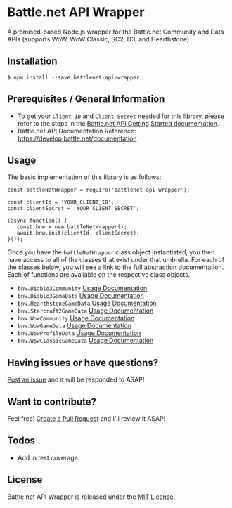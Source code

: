 # Battle.net API Wrapper

A promised-based Node.js wrapper for the Battle.net Community and Data APIs (supports WoW, WoW Classic, SC2, D3, and Hearthstone).

## Installation

`$ npm install --save battlenet-api-wrapper`

## Prerequisites / General Information

- To get your `Client ID` and `Client Secret` needed for this library, please refer to the steps in the [Battle.net API Getting Started documentation](https://develop.battle.net/documentation/guides/getting-started).
- Battle.net API Documentation Reference: https://develop.battle.net/documentation

## Usage

The basic implementation of this library is as follows:

```
const battleNetWrapper = require('battlenet-api-wrapper');  
  
const clientId = 'YOUR_CLIENT_ID';  
const clientSecret = 'YOUR_CLIENT_SECRET';  
  
(async function() {  
   const bnw = new battleNetWrapper();  
   await bnw.init(clientId, clientSecret);
}());  
```

Once you have the `battleNetWrapper` class object instantiated, you then have access to all of the classes
that exist under that umbrella.  For each of the classes below, you will see a link to the full abstraction
documentation.  Each of functions are available on the respective class objects.

- `bnw.Diablo3Community` [Usage Documentation](https://github.com/QuadDamn/battlenet-api-wrapper/tree/master/src/d3#diablo-3-community)
- `bnw.Diablo3GameData` [Usage Documentation](https://github.com/QuadDamn/battlenet-api-wrapper/tree/master/src/d3#diablo-3-game-data)
- `bnw.HearthstoneGameData` [Usage Documentation](https://github.com/QuadDamn/battlenet-api-wrapper/tree/master/src/hearthstone#hearthstone-game-data)
- `bnw.Starcraft2GameData` [Usage Documentation](https://github.com/QuadDamn/battlenet-api-wrapper/tree/master/src/sc2#starcraft-2-game-data)
- `bnw.WowCommunity` [Usage Documentation](https://github.com/QuadDamn/battlenet-api-wrapper/tree/master/src/wow#wow-community)
- `bnw.WowGameData` [Usage Documentation](https://github.com/QuadDamn/battlenet-api-wrapper/tree/master/src/wow#wow-game-data)
- `bnw.WowProfileData` [Usage Documentation](https://github.com/QuadDamn/battlenet-api-wrapper/tree/master/src/wow#wow-profile-data)
- `bnw.WowClassicGameData` [Usage Documentation](https://github.com/QuadDamn/battlenet-api-wrapper/tree/master/src/wowClassic#wow-classic-game-data)

## Having issues or have questions?

[Post an issue](https://github.com/QuadDamn/battlenet-api-wrapper/issues) and it will be responded to ASAP!

## Want to contribute?

Feel free!  [Create a Pull Request](https://github.com/QuadDamn/battlenet-api-wrapper/pulls) and I'll review it ASAP!

## Todos

- Add in test coverage.

## License

Battle.net API Wrapper is released under the  [MIT License](https://opensource.org/licenses/MIT).
